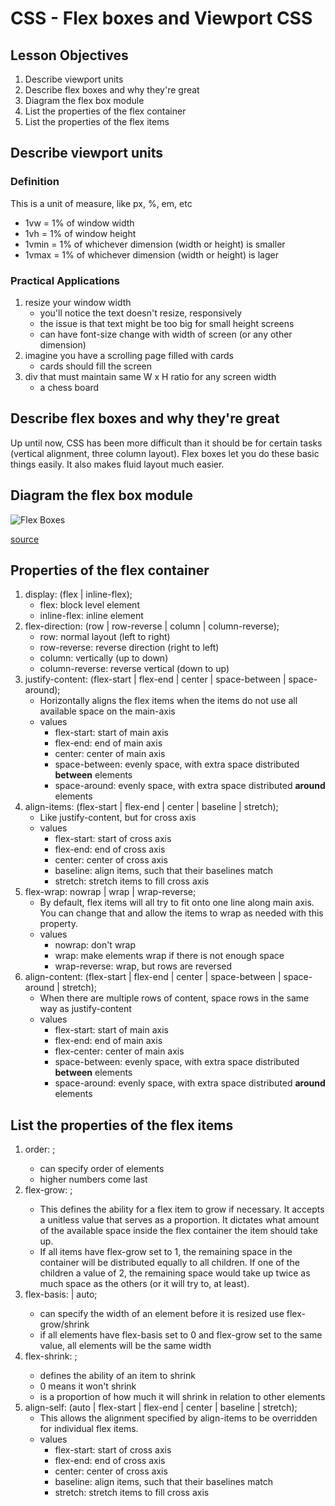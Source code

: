 # CSS - Flex boxes and Viewport CSS

## Lesson Objectives

1. Describe viewport units
1. Describe flex boxes and why they're great
1. Diagram the flex box module
1. List the properties of the flex container
1. List the properties of the flex items

## Describe viewport units

### Definition

This is a unit of measure, like px, %, em, etc
- 1vw = 1% of window width
- 1vh = 1% of window height
- 1vmin = 1% of whichever dimension (width or height) is smaller
- 1vmax = 1% of whichever dimension (width or height) is lager

### Practical Applications

1. resize your window width
	- you'll notice the text doesn't resize, responsively
	- the issue is that text might be too big for small height screens
	- can have font-size change with width of screen (or any other dimension)
1. imagine you have a scrolling page filled with cards
	- cards should fill the screen
1. div that must maintain same W x H ratio for any screen width
	- a chess board

## Describe flex boxes and why they're great

Up until now, CSS has been more difficult than it should be for certain tasks (vertical alignment, three column layout).  Flex boxes let you do these basic things easily.  It also makes fluid layout much easier.

## Diagram the flex box module

![Flex Boxes](https://css-tricks.com/wp-content/uploads/2011/08/flexbox.png)

[source](https://css-tricks.com/snippets/css/a-guide-to-flexbox/)

## Properties of the flex container
1. display: (flex | inline-flex);
	- flex: block level element
	- inline-flex: inline element
1. flex-direction: (row | row-reverse | column | column-reverse);
	- row: normal layout (left to right)
	- row-reverse: reverse direction (right to left)
	- column: vertically (up to down)
	- column-reverse: reverse vertical (down to up)
1. justify-content: (flex-start | flex-end | center | space-between | space-around);
	- Horizontally aligns the flex items when the items do not use all available space on the main-axis
	- values
		- flex-start: start of main axis
		- flex-end: end of main axis
		- center: center of main axis
		- space-between: evenly space, with extra space distributed **between** elements
		- space-around: evenly space, with extra space distributed **around** elements
1. align-items: (flex-start | flex-end | center | baseline | stretch);
	- Like justify-content, but for cross axis
	- values
		- flex-start: start of cross axis
		- flex-end: end of cross axis
		- center: center of cross axis
		- baseline: align items, such that their baselines match
		- stretch: stretch items to fill cross axis
1. flex-wrap: nowrap | wrap | wrap-reverse;
	- By default, flex items will all try to fit onto one line along main axis. You can change that and allow the items to wrap as needed with this property.
	- values
		- nowrap: don't wrap
		- wrap: make elements wrap if there is not enough space
		- wrap-reverse: wrap, but rows are reversed
1. align-content: (flex-start | flex-end | center | space-between | space-around | stretch);
	- When there are multiple rows of content, space rows in the same way as justify-content
	- values
		- flex-start: start of main axis
		- flex-end: end of main axis
		- flex-center: center of main axis
		- space-between: evenly space, with extra space distributed **between** elements
		- space-around: evenly space, with extra space distributed **around** elements

## List the properties of the flex items
1. order: <integer>;
	- can specify order of elements
	- higher numbers come last
1. flex-grow: <number>;
	- This defines the ability for a flex item to grow if necessary. It accepts a unitless value that serves as a proportion. It dictates what amount of the available space inside the flex container the item should take up.
	- If all items have flex-grow set to 1, the remaining space in the container will be distributed equally to all children. If one of the children a value of 2, the remaining space would take up twice as much space as the others (or it will try to, at least).
1. flex-basis: <length> | auto;
	- can specify the width of an element before it is resized use flex-grow/shrink
	- if all elements have flex-basis set to 0 and flex-grow set to the same value, all elements will be the same width
1. flex-shrink: <number>;
	- defines the ability of an item to shrink
	- 0 means it won't shrink
	- is a proportion of how much it will shrink in relation to other elements
1. align-self: (auto | flex-start | flex-end | center | baseline | stretch);
	- This allows the alignment specified by align-items to be overridden for individual flex items.
	- values
		- flex-start: start of cross axis
		- flex-end: end of cross axis
		- center: center of cross axis
		- baseline: align items, such that their baselines match
		- stretch: stretch items to fill cross axis

